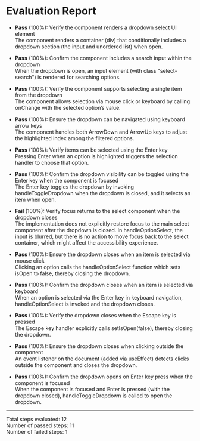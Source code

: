 # Evaluation Report

- **Pass** (100%): Verify the component renders a dropdown select UI element  
  The component renders a container (div) that conditionally includes a dropdown section (the input and unordered list) when open.

- **Pass** (100%): Confirm the component includes a search input within the dropdown  
  When the dropdown is open, an input element (with class "select-search") is rendered for searching options.

- **Pass** (100%): Verify the component supports selecting a single item from the dropdown  
  The component allows selection via mouse click or keyboard by calling onChange with the selected option’s value.

- **Pass** (100%): Ensure the dropdown can be navigated using keyboard arrow keys  
  The component handles both ArrowDown and ArrowUp keys to adjust the highlighted index among the filtered options.

- **Pass** (100%): Verify items can be selected using the Enter key  
  Pressing Enter when an option is highlighted triggers the selection handler to choose that option.

- **Pass** (100%): Confirm the dropdown visibility can be toggled using the Enter key when the component is focused  
  The Enter key toggles the dropdown by invoking handleToggleDropdown when the dropdown is closed, and it selects an item when open.

- **Fail** (100%): Verify focus returns to the select component when the dropdown closes  
  The implementation does not explicitly restore focus to the main select component after the dropdown is closed. In handleOptionSelect, the input is blurred, but there is no action to move focus back to the select container, which might affect the accessibility experience.

- **Pass** (100%): Ensure the dropdown closes when an item is selected via mouse click  
  Clicking an option calls the handleOptionSelect function which sets isOpen to false, thereby closing the dropdown.

- **Pass** (100%): Confirm the dropdown closes when an item is selected via keyboard  
  When an option is selected via the Enter key in keyboard navigation, handleOptionSelect is invoked and the dropdown closes.

- **Pass** (100%): Verify the dropdown closes when the Escape key is pressed  
  The Escape key handler explicitly calls setIsOpen(false), thereby closing the dropdown.

- **Pass** (100%): Ensure the dropdown closes when clicking outside the component  
  An event listener on the document (added via useEffect) detects clicks outside the component and closes the dropdown.

- **Pass** (100%): Confirm the dropdown opens on Enter key press when the component is focused  
  When the component is focused and Enter is pressed (with the dropdown closed), handleToggleDropdown is called to open the dropdown.

---

Total steps evaluated: 12  
Number of passed steps: 11  
Number of failed steps: 1